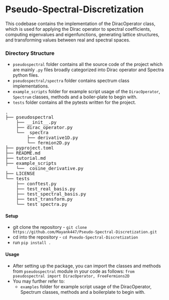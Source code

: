 # Pseudo-Spectral-Discretization

This codebase contains the implementation of the DiracOperator class, which is used for applying the Dirac operator to spectral coefficients, computing eigenvalues and eigenfunctions, generating lattice structures, and transforming values between real and spectral spaces.

### Directory Structure


- `pseudospectral` folder contains all the source code of the project which are mainly `.py` files broadly categorized into Dirac operator and Spectra python files.
- `pseudospectral/spectra` folder contains spectrum class implementations.
- `example_scripts` folder for example script usage of the `DiracOperator`, `Spectrum` classes, methods and a boiler-plate to begin with.
- `tests` folder contains all the pytests written for the project.

<pre>
.
├── pseudospectral
    ├── __init__.py
    ├── dirac_operator.py
    └──  spectra
        ├── derivative1D.py
        └── fermion2D.py
├── pyproject.toml
├── README.md
├── tutorial.md
├── example_scripts
    └──  cosine_derivative.py
├── LICENSE
└── tests
    ├── conftest.py
    ├── test_real_basis.py
    ├── test_spectral_basis.py
    ├── test_transform.py
    └── test_spectra.py
</pre>

#### Setup

- git clone the repository - `git clone https://github.com/Mayank447/Pseudo-Spectral-Discretization.git`
- cd into the repository - `cd Pseudo-Spectral-Discretization`
- run `pip install .`

#### Usage

- After setting up the package, you can import the classes and methods from `pseudospectral` module in your code as follows:
  ``from pseudospectral import DiracOperator, FreeFermions2D``
- You may further refer to:
  - `examples` folder for example script usage of the DiracOperator, Spectrum classes, methods and a boilerplate to begin with.
